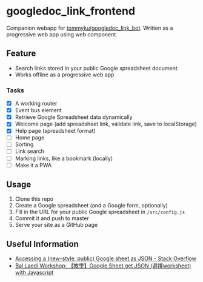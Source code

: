 # googledoc_link_frontend

Companion webapp for [tommyku/googledoc_link_bot](https://github.com/tommyku/googledoc_link_bot). Written as a progressive web app using web component.

## Feature

- Search links stored in your public Google spreadsheet document
- Works offline as a progressive web app

### Tasks

- [x] A working router
- [x] Event bus element
- [x] Retrieve Google Spreadsheet data dynamically
- [x] Welcome page (add spreadsheet link, validate link, save to localStorage)
- [x] Help page (spreadsheet format)
- [ ] Home page
- [ ] Sorting
- [ ] Link search
- [ ] Marking links, like a bookmark (locally)
- [ ] Make it a PWA

## Usage

1. Clone this repo
1. Create a Google spreadsheet (and a Google form, optionally)
1. Fill in the URL for your public Google spreadsheet in `/src/config.js`
1. Commit it and push to master
1. Serve your site as a GitHub page

## Useful Information

- [Accessing a (new-style, public) Google sheet as JSON - Stack
  Overflow](https://stackoverflow.com/questions/30082277/accessing-a-new-style-public-google-sheet-as-json)
- [Bal Laedi Workshop: 【教學】Google Sheet get JSON (選擇worksheet) with Javascript](https://ballaediworkshop.blogspot.com/2017/08/google-sheet-get-json-worksheet-with.html)
